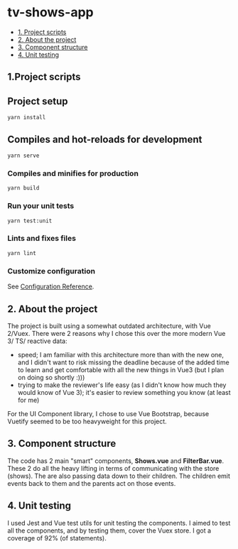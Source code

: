 # tv-shows-app

- [1. Project scripts](#1-project-scripts)
- [2. About the project](#2-about-the-project)
- [3. Component structure](#3-component-structure)
- [4. Unit testing](#4-unit-testing)

## 1.Project scripts
## Project setup
```
yarn install
```

## Compiles and hot-reloads for development
```
yarn serve
```

### Compiles and minifies for production
```
yarn build
```

### Run your unit tests
```
yarn test:unit
```

### Lints and fixes files
```
yarn lint
```

### Customize configuration
See [Configuration Reference](https://cli.vuejs.org/config/).

## 2. About the project

The project is built using a somewhat outdated architecture, with Vue 2/Vuex. There were 2 reasons why I chose this over the more modern Vue 3/ TS/ reactive data:
+ speed; I am familiar with this architecture more than with the new one, and I didn't want to risk missing the deadline because of the added time to learn and get comfortable with all the new things in Vue3 (but I plan on doing so shortly :)))
+ trying to make the reviewer's life easy (as I didn't know how much they would know of Vue 3); it's easier to review something you know (at least for me)

For the UI Component library, I chose to use Vue Bootstrap, because Vuetify seemed to be too heavyweight for this project.

## 3. Component structure

The code has 2 main "smart" components, **Shows.vue** and **FilterBar.vue**. These 2 do all the heavy lifting in terms of communicating with the store (shows). The are also passing data down to their children. The children emit events back to them and the parents act on those events.

## 4. Unit testing

I used Jest and Vue test utils for unit testing the components. I aimed to test all the components, and by testing them, cover the Vuex store. I got a coverage of 92% (of statements).
